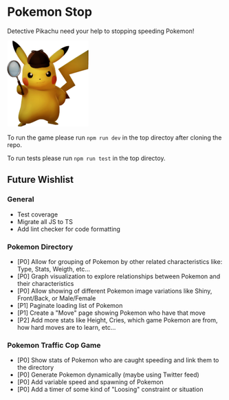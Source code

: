 # Pokemon Stop
Detective Pikachu need your help to stopping speeding Pokemon!

<img src="./public/detective_pikachu.png" alt="pikachu" height="200"/>

To run the game please run `npm run dev` in the top directoy after cloning the repo.

To run tests please run `npm run test` in the top directoy.

## Future Wishlist

### General
- Test coverage
- Migrate all JS to TS
- Add lint checker for code formatting

### Pokemon Directory
- [P0] Allow for grouping of Pokemon by other related characteristics like: Type, Stats, Weigth, etc...
- [P0] Graph visualization to explore relationships between Pokemon and their characteristics
- [P0] Allow showing of different Pokemon image variations like Shiny, Front/Back, or Male/Female
- [P1] Paginate loading list of Pokemon
- [P1] Create a "Move" page showing Pokemon who have that move
- [P2] Add more stats like Height, Cries, which game Pokemon are from, how hard moves are to learn, etc...

### Pokemon Traffic Cop Game
- [P0] Show stats of Pokemon who are caught speeding and link them to the directory
- [P0] Generate Pokemon dynamically (maybe using Twitter feed)
- [P0] Add variable speed and spawning of Pokemon
- [P0] Add a timer of some kind of "Loosing" constraint or situation
